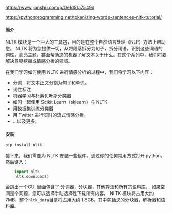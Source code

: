 https://www.jianshu.com/p/0e1d51a7549d

https://pythonprogramming.net/tokenizing-words-sentences-nltk-tutorial/

#### 简介

NLTK 模块是一个巨大的工具包，目的是在整个自然语言处理（NLP）方法上帮助您。 NLTK 将为您提供一切，从将段落拆分为句子，拆分词语，识别这些词语的词性，高亮主题，甚至帮助您的机器了解文本关于什么。在这个系列中，我们将要解决意见挖掘或情感分析的领域。

在我们学习如何使用 NLTK 进行情感分析的过程中，我们将学习以下内容：

- 分词 - 将文本正文分割为句子和单词。
- 词性标注
- 机器学习与朴素贝叶斯分类器
- 如何一起使用 Scikit Learn（sklearn）与 NLTK
- 用数据集训练分类器
- 用 Twitter 进行实时的流式情感分析。
- ...以及更多。

#### 安装

```python
pip install nltk
```

接下来，我们需要为 NLTK 安装一些组件。通过你的任何常用方式打开 python，然后键入：

```python
    import nltk
    nltk.download()
```

会跳出一个GUI 里面包含了 分词器，分块器，其他算法和所有的语料库。 如果空间是个问题，您可以选择手动选择性下载所有内容。 NLTK 模块将占用大约 7MB，整个`nltk_data`目录将占用大约 1.8GB，其中包括您的分块器，解析器和语料库。

